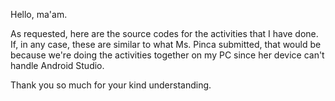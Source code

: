 Hello, ma'am. 

As requested, here are the source codes for the activities that I have done. If, in any case, these are similar to what Ms. Pinca submitted, that would be because we're doing the activities together on my PC since her device can't handle Android Studio.

Thank you so much for your kind understanding.
